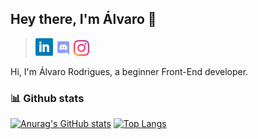 ## Hey there, I'm Álvaro 👋

>[<img alt="Alvaro R. | Linkedin" width="28px" src="https://raw.githubusercontent.com/alvarordgs/alvarordgs/main/assets/linkedin.svg" />](https://www.linkedin.com/in/álvaro-rodrigues-438b15205/)
>[<img alt="Alvaro R. | Discord" width="25px" src="https://raw.githubusercontent.com/alvarordgs/alvarordgs/main/assets/discord.svg" />](https://discord.com/channels/@me/)
>[<img alt="Alvaro R. | Instagram" width="25px" src="https://raw.githubusercontent.com/alvarordgs/alvarordgs/main/assets/insta.svg" />](https://www.instagram.com/alvarordgs98/)

Hi, I'm Álvaro Rodrigues, a beginner Front-End developer.

### :bar_chart: Github stats
[![Anurag's GitHub stats](https://github-readme-stats.vercel.app/api?username=alvarordgs&show_icons=true&theme=)](https://github.com/anuraghazra/github-readme-stats)
[![Top Langs](https://github-readme-stats.vercel.app/api/top-langs/?username=alvarordgs&layout=compact&theme=)](https://github.com/anuraghazra/github-readme-stats)


<!--
**alvarordgs/alvarordgs** is a ✨ _special_ ✨ repository because its `README.md` (this file) appears on your GitHub profile.

Here are some ideas to get you started:

- 🔭 I’m currently working on ...
- 🌱 I’m currently learning ...
- 👯 I’m looking to collaborate on ...
- 🤔 I’m looking for help with ...
- 💬 Ask me about ...
- 📫 How to reach me: ...
- 😄 Pronouns: ...
- ⚡ Fun fact: ...
-->
